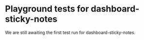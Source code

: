 # Playground tests for dashboard-sticky-notes
We are still awaiting the first test run for dashboard-sticky-notes.

